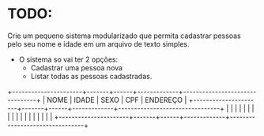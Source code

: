 # TODO: 
Crie um pequeno sistema modularizado que permita cadastrar pessoas pelo seu nome e idade em um arquivo de texto simples.
- O sistema so vai ter 2 opções:
    - Cadastrar uma pessoa nova 
    - Listar todas as pessoas cadastradas.


+----------------------+-------+------+-------------+--------------------------------+
|        NOME          | IDADE | SEXO |     CPF     |           ENDEREÇO             |
+----------------------+-------+------+-------------+--------------------------------+
|                      |       |      |             |                                |
|                      |       |      |             |                                |
|                      |       |      |             |                                |
+----------------------+-------+------+-------------+--------------------------------+